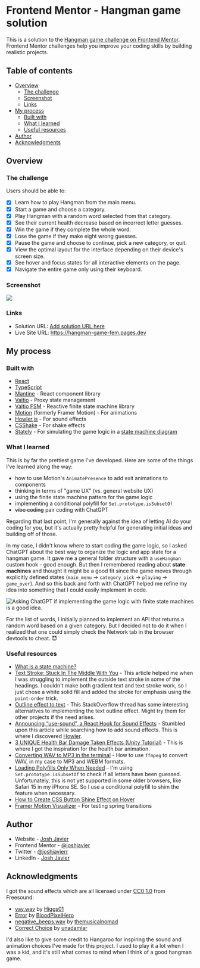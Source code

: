 # Frontend Mentor - Hangman game solution

This is a solution to the [Hangman game challenge on Frontend Mentor](https://www.frontendmentor.io/challenges/hangman-game-rsQiSVLGWn). Frontend Mentor challenges help you improve your coding skills by building realistic projects.

## Table of contents

- [Overview](#overview)
  - [The challenge](#the-challenge)
  - [Screenshot](#screenshot)
  - [Links](#links)
- [My process](#my-process)
  - [Built with](#built-with)
  - [What I learned](#what-i-learned)
  <!-- - [Continued development](#continued-development) -->
  - [Useful resources](#useful-resources)
- [Author](#author)
- [Acknowledgments](#acknowledgments)

## Overview

### The challenge

Users should be able to:

- [x] Learn how to play Hangman from the main menu.
- [x] Start a game and choose a category.
- [x] Play Hangman with a random word selected from that category.
- [x] See their current health decrease based on incorrect letter guesses.
- [x] Win the game if they complete the whole word.
- [x] Lose the game if they make eight wrong guesses.
- [x] Pause the game and choose to continue, pick a new category, or quit.
- [x] View the optimal layout for the interface depending on their device's screen size.
- [x] See hover and focus states for all interactive elements on the page.
- [x] Navigate the entire game only using their keyboard.

### Screenshot

![](./docs/screenshot.png)

### Links

- Solution URL: [Add solution URL here](https://your-solution-url.com)
- Live Site URL: https://hangman-game-fem.pages.dev

## My process

### Built with

- [React](https://reactjs.org/)
- [TypeScript](https://www.typescriptlang.org/)
- [Mantine](https://mantine.dev/) - React component library
- [Valtio](https://valtio.dev/) - Proxy state management
- [Valtio FSM](https://github.com/valtiojs/valtio-fsm) - Reactive finite state machine library
- [Motion](https://motion.dev/) (formerly Framer Motion) - For animations
- [Howler.js](https://howlerjs.com/) - For sound effects
- [CSShake](https://elrumordelaluz.github.io/csshake/) - For shake effects
- [Stately](https://stately.ai/) - For simulating the game logic in a [state machine diagram](https://stately.ai/registry/editor/acccdd3f-c8c6-403c-8ff4-39ba5621b0fb?machineId=fc5cf591-a7d1-43b3-88b3-e5e75e277fc1&mode=design)

### What I learned

This is by far the prettiest game I've developed. Here are some of the things I've learned along the way:

- how to use Motion's `AnimatePresence` to add exit animations to components
- thinking in terms of "game UX" (vs. general website UX)
- using the finite state machine pattern for the game logic
- implementing a conditional polyfill for `Set.prototype.isSubsetOf`
- ~~vibe coding~~ pair coding with ChatGPT

Regarding that last point, I'm generally against the idea of letting AI do your coding for you, but it's actually pretty helpful for generating initial ideas and building off of those.

In my case, I didn't know where to start coding the game logic, so I asked ChatGPT about the best way to organize the logic and app state for a hangman game. It gave me a general folder structure with a `useHangman` custom hook - good enough. But then I remembered reading about **state machines** and thought it might be a good fit since the game moves through explicitly defined states (`main_menu` &rarr; `category_pick` &rarr; `playing` &rarr; `game_over`). And so this back and forth with ChatGPT helped me refine my idea into something that I could easily implement in code.

![Asking ChatGPT if implementing the game logic with finite state machines is a good idea.](./docs/asking-chatgpt-about-state-machines.png)

For the list of words, I initially planned to implement an API that returns a random word based on a given category. But I decided not to do it when I realized that one could simply check the Network tab in the browser devtools to cheat. 😈

<!-- ### Continued development

Use this section to outline areas that you want to continue focusing on in future projects. These could be concepts you're still not completely comfortable with or techniques you found useful that you want to refine and perfect.

**Note: Delete this note and the content within this section and replace with your own plans for continued development.** -->

### Useful resources

- [What is a state machine?](https://statecharts.dev/what-is-a-state-machine.html)
- [Text Stroke: Stuck In The Middle With You](https://css-tricks.com/text-stroke-stuck-middle/) - This article helped me when I was struggling to implement the outside text stroke in some of the headings. I couldn't make both gradient text and text stroke work, so I just chose a white solid fill and added the stroke for emphasis using the `paint-order` trick.
- [Outline effect to text](https://stackoverflow.com/questions/4919076/outline-effect-to-text) - This StackOverflow thread has some interesting alternatives to implementing the text outline effect. Might try them for other projects if the need arises.
- [Announcing “use-sound”, a React Hook for Sound Effects](https://www.joshwcomeau.com/react/announcing-use-sound-react-hook/) - Stumbled upon this article while searching how to add sound effects. This is where I discovered [Howler](https://howlerjs.com/).
- [3 UNIQUE Health Bar Damage Taken Effects (Unity Tutorial)](https://www.youtube.com/watch?v=cR8jP8OGbhM) - This is where I got the inspiration for the health bar animation.
- [Converting WAV to MP3 in the terminal](https://www.christopherlovell.co.uk/blog/2016/08/16/convert-wav-mp3.html) - How to use `ffmpeg` to convert WAV, in my case to MP3 and WEBM formats.
- [Loading Polyfills Only When Needed](https://philipwalton.com/articles/loading-polyfills-only-when-needed/) - I'm using `Set.prototype.isSubsetOf` to check if all letters have been guessed. Unfortunately, this is not yet supported in some older browsers, like Safari 15 in my iPhone SE. So I use a conditional polyfill to shim the feature when necessary.
- [How to Create CSS Button Shine Effect on Hover](https://codeconvey.com/css-button-shine-effect-hover/)
- [Framer Motion Visualizer](https://framer-motion-visualizer.vercel.app/) - For testing spring transitions

## Author

- Website - [Josh Javier](https://joshjavier.com/)
- Frontend Mentor - [@joshjavier](https://www.frontendmentor.io/profile/joshjavier)
- Twitter - [@joshjavierr](https://www.twitter.com/joshjavierr)
- LinkedIn - [Josh Javier](https://www.linkedin.com/in/joshjavier/)

## Acknowledgments

I got the sound effects which are all licensed under [CC0 1.0](http://creativecommons.org/publicdomain/zero/1.0/) from Freesound:

- <a href="https://freesound.org/people/Higgs01/sounds/428156/">yay.wav</a> by <a href="https://freesound.org/people/Higgs01/">Higgs01</a>
- <a href="https://freesound.org/people/BloodPixelHero/sounds/572936/">Error</a> by <a href="https://freesound.org/people/BloodPixelHero/">BloodPixelHero</a>
- <a href="https://freesound.org/people/themusicalnomad/sounds/253886/">negative_beeps.wav</a> by <a href="https://freesound.org/people/themusicalnomad/">themusicalnomad</a>
- <a href="https://freesound.org/people/unadamlar/sounds/476178/">Correct Choice</a> by <a href="https://freesound.org/people/unadamlar/">unadamlar</a>

I'd also like to give some credit to Hangaroo for inspiring the sound and animation choices I've made for this project. I used to play it a lot when I was a kid, and it's still what comes to mind when I think of a good hangman game.
